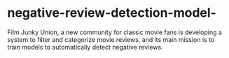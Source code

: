 # negative-review-detection-model-
Film Junky Union, a new community for classic movie fans is developing a system to filter and categorize movie reviews, and its main mission is to train models to automatically detect negative reviews.
